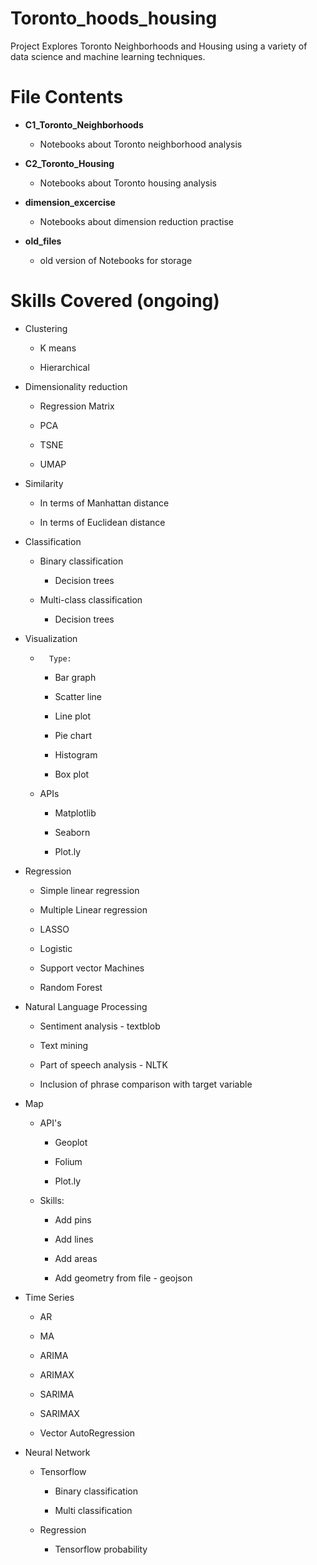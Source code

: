 # Toronto_hoods_housing
Project Explores Toronto Neighborhoods and Housing using a variety of data science and machine learning techniques.

# File Contents
- **C1_Toronto_Neighborhoods**
    - Notebooks about Toronto neighborhood analysis 
-  **C2_Toronto_Housing** 
    - Notebooks about Toronto housing analysis 
    
-  **dimension_excercise** 
    - Notebooks about dimension reduction practise

-  **old_files** 
    - old version of Notebooks for storage

# Skills Covered (ongoing)
-   Clustering

    -   K means

    -   Hierarchical

-   Dimensionality reduction

    -   Regression Matrix

    -   PCA

    -   TSNE

    -   UMAP

-   Similarity

    -   In terms of Manhattan distance

    -   In terms of Euclidean distance

-   Classification

    -   Binary classification

        -   Decision trees

    -   Multi-class classification

        -   Decision trees

-   Visualization

    -       Type:

        -   Bar graph

        -   Scatter line

        -   Line plot

        -   Pie chart

        -   Histogram

        -   Box plot

    -   APIs

        -   Matplotlib

        -   Seaborn

        -   Plot.ly

-   Regression

    -   Simple linear regression

    -   Multiple Linear regression

    -   LASSO

    -   Logistic

    -   Support vector Machines

    -   Random Forest

-   Natural Language Processing

    -   Sentiment analysis - textblob

    -   Text mining

    -   Part of speech analysis - NLTK

    -   Inclusion of phrase comparison with target variable

-   Map

    -   API's

        -   Geoplot

        -   Folium

        -   Plot.ly

    -   Skills:

        -   Add pins

        -   Add lines

        -   Add areas

        -   Add geometry from file - geojson

-   Time Series

    -   AR

    -   MA

    -   ARIMA

    -   ARIMAX

    -   SARIMA

    -   SARIMAX

    -   Vector AutoRegression

-   Neural Network 

    -   Tensorflow

        -   Binary classification

        -   Multi classification

    -   Regression

        -   Tensorflow probability
